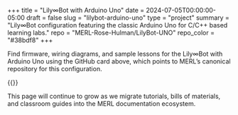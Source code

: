 +++
title = "Lily∞Bot with Arduino Uno"
date = 2024-07-05T00:00:00-05:00
draft = false
slug = "lilybot-arduino-uno"
type = "project"
summary = "Lily∞Bot configuration featuring the classic Arduino Uno for C/C++ based learning labs."
repo = "MERL-Rose-Hulman/LilyBot-UNO"
repo_color = "#38bdf8"
+++

Find firmware, wiring diagrams, and sample lessons for the Lily∞Bot with Arduino Uno using the GitHub card above, which points to MERL’s canonical repository for this configuration.

{{<github-repo repo="MERL-Rose-Hulman/LilyBot-UNO" repo_color="#38bdf8">}}

This page will continue to grow as we migrate tutorials, bills of materials, and classroom guides into the MERL documentation ecosystem.
